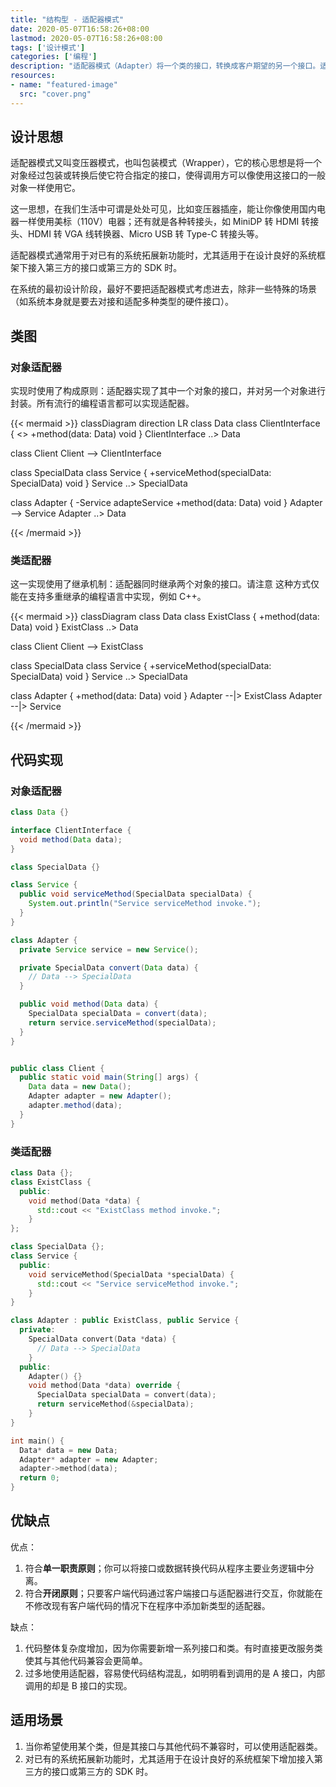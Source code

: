 ```yaml
---
title: "结构型 - 适配器模式"
date: 2020-05-07T16:58:26+08:00
lastmod: 2020-05-07T16:58:26+08:00
tags: ['设计模式']
categories: ['编程']
description: "适配器模式（Adapter）将一个类的接口，转换成客户期望的另一个接口。适配器让原本接口不兼容的类可以合作无间。对象适配器使用组合，类适配器使用多重继承。"
resources:
- name: "featured-image"
  src: "cover.png"
---
```

<!--more-->
## 设计思想
适配器模式又叫变压器模式，也叫包装模式（Wrapper），它的核心思想是将一个对象经过包装或转换后使它符合指定的接口，使得调用方可以像使用这接口的一般对象一样使用它。

这一思想，在我们生活中可谓是处处可见，比如变压器插座，能让你像使用国内电器一样使用美标（110V）电器；还有就是各种转接头，如 MiniDP 转 HDMI 转接头、HDMI 转 VGA 线转换器、Micro USB 转 Type-C 转接头等。

适配器模式通常用于对已有的系统拓展新功能时，尤其适用于在设计良好的系统框架下接入第三方的接口或第三方的 SDK 时。

在系统的最初设计阶段，最好不要把适配器模式考虑进去，除非一些特殊的场景（如系统本身就是要去对接和适配多种类型的硬件接口）。

## 类图
### 对象适配器
实现时使用了构成原则：适配器实现了其中一个对象的接口，并对另一个对象进行封装。所有流行的编程语言都可以实现适配器。

{{< mermaid >}}
classDiagram
  direction LR
  class Data
  class ClientInterface {
    <<interface>>
    +method(data: Data) void
  }
  ClientInterface ..> Data

  class Client
  Client --> ClientInterface

  class SpecialData
  class Service {
    +serviceMethod(specialData: SpecialData) void
  }
  Service ..> SpecialData

  class Adapter {
    -Service adapteService
    +method(data: Data) void
  }
  Adapter --> Service
  Adapter ..> Data

{{< /mermaid >}}

### 类适配器
这一实现使用了继承机制：适配器同时继承两个对象的接口。请注意 这种方式仅能在支持多重继承的编程语言中实现，例如 C++。

{{< mermaid >}}
classDiagram
  class Data
  class ExistClass {
    +method(data: Data) void
  }
  ExistClass ..> Data

  class Client
  Client --> ExistClass

  class SpecialData
  class Service {
    +serviceMethod(specialData: SpecialData) void
  }
  Service ..> SpecialData

  class Adapter {
    +method(data: Data) void
  }
  Adapter --|> ExistClass
  Adapter --|> Service

{{< /mermaid >}}

## 代码实现
### 对象适配器
```java
class Data {}

interface ClientInterface {
  void method(Data data);
}

class SpecialData {}

class Service {
  public void serviceMethod(SpecialData specialData) {
    System.out.println("Service serviceMethod invoke.");
  }
}

class Adapter {
  private Service service = new Service();

  private SpecialData convert(Data data) {
    // Data --> SpecialData
  }

  public void method(Data data) {
    SpecialData specialData = convert(data);
    return service.serviceMethod(specialData);
  }
}


public class Client {
  public static void main(String[] args) {
    Data data = new Data();
    Adapter adapter = new Adapter();
    adapter.method(data);
  }
}
```

### 类适配器
```c++
class Data {};
class ExistClass {
  public:
    void method(Data *data) {
      std::cout << "ExistClass method invoke.";
    }
};

class SpecialData {};
class Service {
  public:
    void serviceMethod(SpecialData *specialData) {
      std::cout << "Service serviceMethod invoke.";
    }
}

class Adapter : public ExistClass, public Service {
  private:
    SpecialData convert(Data *data) {
      // Data --> SpecialData
    }
  public:
    Adapter() {}
    void method(Data *data) override {
      SpecialData specialData = convert(data);
      return serviceMethod(&specialData);
    }
}

int main() {
  Data* data = new Data;
  Adapter* adapter = new Adapter;
  adapter->method(data);
  return 0;
}

```

## 优缺点
优点：
1. 符合**单一职责原则**；你可以将接口或数据转换代码从程序主要业务逻辑中分离。
2. 符合**开闭原则**；只要客户端代码通过客户端接口与适配器进行交互，你就能在不修改现有客户端代码的情况下在程序中添加新类型的适配器。

缺点：
1. 代码整体复杂度增加，因为你需要新增一系列接口和类。有时直接更改服务类使其与其他代码兼容会更简单。
2. 过多地使用适配器，容易使代码结构混乱，如明明看到调用的是 A 接口，内部调用的却是 B 接口的实现。

## 适用场景
1. 当你希望使用某个类，但是其接口与其他代码不兼容时，可以使用适配器类。
2. 对已有的系统拓展新功能时，尤其适用于在设计良好的系统框架下增加接入第三方的接口或第三方的 SDK 时。
